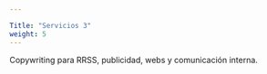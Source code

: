 ```yaml
---

Title: "Servicios 3"
weight: 5
---
```

Copywriting para RRSS, publicidad, webs y comunicación interna.